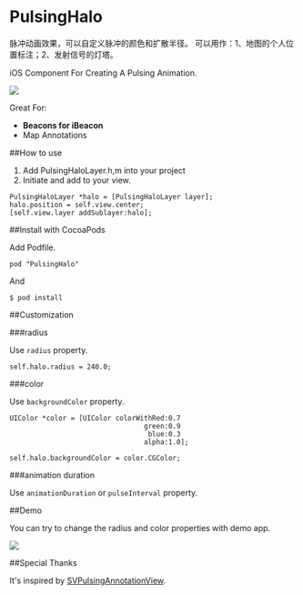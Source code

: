 PulsingHalo
===========
脉冲动画效果，可以自定义脉冲的颜色和扩散半径。
可以用作：1、地图的个人位置标注；2、发射信号的灯塔。

iOS Component For Creating A Pulsing Animation.

![](http://f.cl.ly/items/220D2F210D1x1D0L1Q20/beacon__.gif)

Great For:

- **Beacons for iBeacon**
- Map Annotations


##How to use

1. Add PulsingHaloLayer.h,m into your project
2. Initiate and add to your view.

````
PulsingHaloLayer *halo = [PulsingHaloLayer layer];
halo.position = self.view.center;
[self.view.layer addSublayer:halo];
````

##Install with CocoaPods

Add Podfile.

````
pod "PulsingHalo"
````

And

````
$ pod install
````


##Customization

###radius

Use `radius` property.

````
self.halo.radius = 240.0;
````

###color

Use `backgroundColor` property.

````
UIColor *color = [UIColor colorWithRed:0.7
                                 green:0.9
                                  blue:0.3
                                 alpha:1.0];

self.halo.backgroundColor = color.CGColor;
````

###animation duration

Use `animationDuration` or `pulseInterval` property.


##Demo

You can try to change the radius and color properties with demo app.

![](http://f.cl.ly/items/031W0P1T190q382P063m/beacon_demo3.jpg)


##Special Thanks

It's inspired by [SVPulsingAnnotationView](https://github.com/samvermette/SVPulsingAnnotationView).
